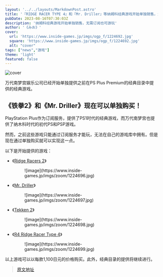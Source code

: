 ```yaml
---
layout: '../../layouts/MarkdownPost.astro'
title: '『RIDGE RACER TYPE 4』和『Mr. Driller』等纳姆科经典游戏开始单独销售，无需订阅也可游玩'
pubDate: 2023-08-16T07:30:03Z
description: '纳姆科经典游戏开始单独销售，无需订阅也可游玩'
author: '《みお》'
cover:
  url: 'https://www.inside-games.jp/imgs/ogp_f/1224692.jpg'
  square: 'https://www.inside-games.jp/imgs/ogp_f/1224692.jpg'
  alt: "cover"
tags: ["news","游戏"]
theme: 'light'
featured: false
---
```


![cover](https://www.inside-games.jp/imgs/ogp_f/1224692.jpg)

<p>万代南梦宫娱乐公司已经开始单独提供之前在PS Plus Premium的经典目录中提供的经典游戏。</p><h2>《铁拳2》和《Mr. Driller》现在可以单独购买！</h2><p>PlayStation Plus作为订阅服务，提供了PS1时代的经典游戏，而万代南梦宫也提供了纳木科时代的初代PS和PSP游戏。</p><p>然而，之前这些游戏只能通过订阅服务才能玩，无法在自己的游戏库中拥有。但是现在通过单独购买就可以实现这一点。</p><p>以下是开始提供的游戏：</p><ul><li><p>《<a target="_blank" rel="noopener noreferrer nofollow" href="https://store.playstation.com/ja-jp/product/JP0700-CUSA33738_00-RIDGERACER200000">Ridge Racers 2</a>》</p><figure class="ctms-editor-image">![image](https://www.inside-games.jp/imgs/zoom/1224696.jpg)</figure></li><li><p>《<a target="_blank" rel="noopener noreferrer nofollow" href="https://store.playstation.com/ja-jp/product/JP0700-CUSA33764_00-MRDRILLER0000000">Mr. Driller</a>》</p><figure class="ctms-editor-image">![image](https://www.inside-games.jp/imgs/zoom/1224697.jpg)</figure></li><li><p>《<a target="_blank" rel="noopener noreferrer nofollow" href="https://store.playstation.com/ja-jp/product/JP0700-CUSA33748_00-TEKKEN2000000000">Tekken 2</a>》</p><figure class="ctms-editor-image">![image](https://www.inside-games.jp/imgs/zoom/1224698.jpg)</figure></li><li><p>《<a target="_blank" rel="noopener noreferrer nofollow" href="https://store.playstation.com/ja-jp/product/JP0700-CUSA33744_00-SLPS018000000000">R4 Ridge Racer Type 4</a>》</p><figure class="ctms-editor-image">![image](https://www.inside-games.jp/imgs/zoom/1224699.jpg)</figure></li></ul><p>以上游戏可以以每款1,100日元的价格购买。此外，经典目录的提供将继续进行。

>[原文地址](https://www.inside-games.jp/article/2023/08/16/147865.html)  